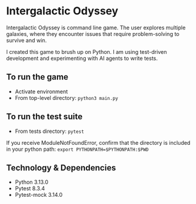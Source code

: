 # Intergalactic Odyssey
Intergalactic Odyssey is command line game. 
The user explores multiple galaxies, where they encounter issues that require problem-solving to survive and win.

I created this game to brush up on Python. 
I am using test-driven development and experimenting with AI agents to write tests.

## To run the game
* Activate environment
* From top-level directory: `python3 main.py`

## To run the test suite
* From tests directory: `pytest`

If you receive ModuleNotFoundError, confirm that the directory is included in your python path:
`export PYTHONPATH=$PYTHONPATH:$PWD`

## Technology & Dependencies
* Python 3.13.0
* Pytest 8.3.4
* Pytest-mock 3.14.0